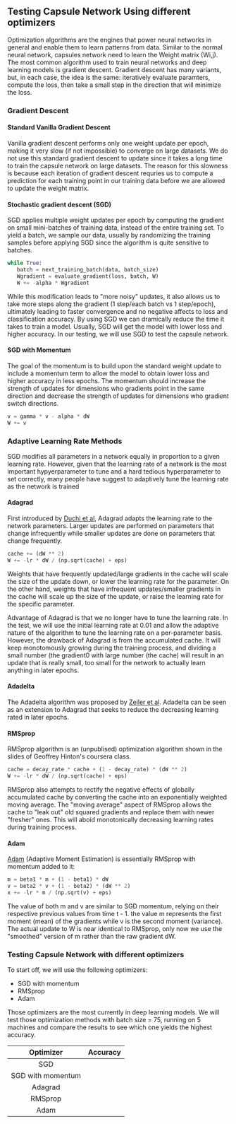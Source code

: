## Testing Capsule Network Using different optimizers

Optimization algorithms are the engines that power neural networks in general and enable them to learn patterns from data. Similar to the normal neural network, capsules network need to learn the Weight matrix (Wi,j). The most common algorithm used to train neural networks and deep learning models is gradient descent. Gradient descent has many variants, but, in each case, the idea is the same: iteratively evaluate paramters, compute the loss, then take a small step in the direction that will minimize the loss.

### Gradient Descent
#### Standard Vanilla Gradient Descent
Vanilla gradient descent performs only one weight update per epoch, making it very slow (if not impossible) to converge on large datasets. We do not use this standard gradient descent to update since it takes a long time to train the capsule network on large datasets. The reason for this slowness is because each iteration of gradient descent requries us to compute a prediction for each training point in our training data before we are allowed to update the weight matrix.

#### Stochastic gradient descent (SGD)
SGD applies multiple weight updates per epoch by computing the gradient on small mini-batches of training data, instead of the entire training set. To yield a batch, we sample our data, usually by randomizing the training samples before applying SGD since the algorithm is quite sensitive to batches. 
```python
while True:
   batch = next_training_batch(data, batch_size)
   Wgradient = evaluate_gradient(loss, batch, W)
   W += -alpha * Wgradient
```
While this modification leads to "more noisy" updates, it also allows us to take more steps along the gradient (1 step/each batch vs 1 step/epoch), ultimately leading to faster convergence and no negative affects to loss and classification accuracy. By using SGD we can dramically reduce the time it takes to train a model. Usually, SGD will get the model with lower loss and higher accuracy. In our testing, we will use SGD to test the capsule network.

#### SGD with Momentum
The goal of the momentum is to build upon the standard weight update to include a momentum term to allow the model to obtain lower loss and higher accuracy in less epochs. The momentum should increase the strength of updates for dimensions who gradients point in the same direction and decrease the strength of updates for dimensions who gradient switch directions.
```python
v = gamma * v - alpha * dW
W += v
```

### Adaptive Learning Rate Methods
SGD modifies all parameters in a network equally in proportion to a given learning rate. However, given that the learning rate of a network is the most important hypyerparameter to tune and a hard tedious hyperparameter to set correctly, many people have suggest to adaptively tune the learning rate as the network is trained

#### Adagrad
First introduced by [Duchi et al](http://www.jmlr.org/papers/volume12/duchi11a/duchi11a.pdf), Adagrad adapts the learning rate to the network parameters. Larger updates are performed on parameters that change infrequently while smaller updates are done on parameters that change frequently. 
```python
cache += (dW ** 2)
W += -lr * dW / (np.sqrt(cache) + eps)
```
Weights that have frequently updated/large gradients in the cache will scale the size of the update down, or lower the learning rate for the parameter. On the other hand, weights that have infrequent updates/smaller gradients in the cache will scale up the size of the update, or raise the learning rate for the specific parameter.

Advantage of Adagrad is that we no longer have to tune the learning rate. In the test, we will use the initial learning rate at 0.01 and allow the adaptive nature of the algorithm to tune the learning rate on a per-parameter basis. However, the drawback of Adagrad is from the accumulated cache. It will keep monotomously growing during the training process, and dividing a small number (the gradient0 with large number (the cache) will result in an update that is really small, too small for the network to actually learn anything in later epochs.

#### Adadelta
The Adadelta algorithm was proposed by [Zeiler et al](https://arxiv.org/pdf/1212.5701.pdf). Adadelta can be seen as an extension to Adagrad that seeks to reduce the decreasing learning rated in later epochs.

#### RMSprop
RMSprop algorithm is an (unpublised) optimization algorithm shown in the slides of Geoffrey Hinton's coursera class.
```python
cache = decay_rate * cache + (1 - decay_rate) * (dW ** 2)
W += -lr * dW / (np.sqrt(cache) + eps)
```
RMSprop also attempts to rectify the negative effects of globally accumulated cache by converting the cache into an exponentially weighted moving average. The "moving average" aspect of RMSprop allows the cache to "leak out" old squared gradients and replace them with newer "fresher" ones. This will aboid monotonically decreasing learning rates during training process.

#### Adam
[Adam](https://arxiv.org/pdf/1412.6980.pdf) (Adaptive Moment Estimation) is essentially RMSprop with momentum added to it:
```python
m = beta1 * m + (1 - beta1) * dW
v = beta2 * v + (1 - beta2) * (dW ** 2)
x += -lr * m / (np.sqrt(v) + eps)
```
The value of both m and v are similar to SGD momentum, relying on their respective previous values from time t - 1. the value m represents the first moment (mean) of the gradients while v is the second moment (variance). The actual update to W is near identical to RMSprop, only now we use the "smoothed" version of m rather than the raw gradient dW.

### Testing Capsule Network with different optimizers
To start off, we will use the following optimizers:
* SGD with momentum
* RMSprop
* Adam

Those optimizers are the most currently in deep learning models. We will test those optimization methods with batch size = 75, running on 5 machines and compare the results to see which one yields the highest accuracy.

| Optimizer           | Accuracy |
| :---:               | :---:    |
| SGD                 |          |
| SGD with momentum   |          |
| Adagrad             |          |
| RMSprop             |          |
| Adam                |          |
